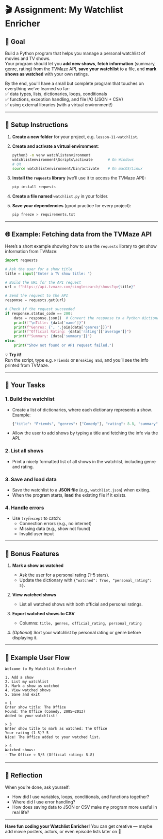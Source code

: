 # 🎬 Assignment: My Watchlist Enricher

## 🧩 Goal
Build a Python program that helps you manage a personal watchlist of movies and TV shows.  
Your program should let you **add new shows**, **fetch information** (summary, genre, rating) from the TVMaze API, 
**save your watchlist** to a file, and **mark shows as watched** with your own ratings.

By the end, you'll have a small but complete program that touches on everything we've learned so far:  
✅ data types, lists, dictionaries, loops, conditionals  
✅ functions, exception handling, and file I/O (JSON + CSV)  
✅ using external libraries (with a virtual environment!)

---

## 🧰 Setup Instructions

1. **Create a new folder** for your project, e.g. `lesson-11-watchlist`.

2. **Create and activate a virtual environment**:
   ```bash
   python3 -m venv watchlistenvironment
   watchlistenvironment\Scripts\activate       # On Windows
   # OR
   source watchlistenvironment/bin/activate    # On macOS/Linux
   ```

3. **Install the `requests` library** (we’ll use it to access the TVMaze API):
   ```bash
   pip install requests
   ```

4. **Create a file named** `watchlist.py` in your folder.

5. **Save your dependencies** (good practice for every project):
   ```bash
   pip freeze > requirements.txt
   ```

---

## 🌐 Example: Fetching data from the TVMaze API

Here’s a short example showing how to use the `requests` library to get show information from TVMaze:

```python
import requests

# Ask the user for a show title
title = input("Enter a TV show title: ")

# Build the URL for the API request
url = f"https://api.tvmaze.com/singlesearch/shows?q={title}"

# Send the request to the API
response = requests.get(url)

# Check if the request succeeded
if response.status_code == 200:
    data = response.json()  # Convert the response to a Python dictionary
    print(f"\nTitle: {data['name']}")
    print(f"Genres: {', '.join(data['genres'])}")
    print(f"Official Rating: {data['rating']['average']}")
    print(f"Summary: {data['summary']}")
else:
    print("Show not found or API request failed.")
```

💡 **Try it!**  
Run the script, type e.g. `Friends` or `Breaking Bad`, and you’ll see the info printed from TVMaze.

---

## 🧩 Your Tasks

### 1. Build the watchlist
- Create a list of dictionaries, where each dictionary represents a show.  
  Example:
  ```python
  {"title": "Friends", "genres": ["Comedy"], "rating": 8.8, "summary": "...", "watched": False}
  ```
- Allow the user to add shows by typing a title and fetching the info via the API.

### 2. List all shows
- Print a nicely formatted list of all shows in the watchlist, including genre and rating.

### 3. Save and load data
- Save the watchlist to a **JSON file** (e.g., `watchlist.json`) when exiting.
- When the program starts, **load** the existing file if it exists.

### 4. Handle errors
- Use `try`/`except` to catch:
  - Connection errors (e.g., no internet)
  - Missing data (e.g., show not found)
  - Invalid user input

---

## 🌟 Bonus Features

1. **Mark a show as watched**
   - Ask the user for a personal rating (1–5 stars).
   - Update the dictionary with `{"watched": True, "personal_rating": 5}`.

2. **View watched shows**
   - List all watched shows with both official and personal ratings.

3. **Export watched shows to CSV**
   - Columns: `title, genres, official_rating, personal_rating`

4. *(Optional)* Sort your watchlist by personal rating or genre before displaying it.

---

## 💾 Example User Flow

```
Welcome to My Watchlist Enricher!

1. Add a show
2. List my watchlist
3. Mark a show as watched
4. View watched shows
5. Save and exit

> 1
Enter show title: The Office
Found: The Office (Comedy, 2005–2013)
Added to your watchlist!

> 3
Enter show title to mark as watched: The Office
Your rating (1–5)? 5
Nice! The Office added to your watched list.

> 4
Watched shows:
- The Office ⭐ 5/5 (Official rating: 8.8)
```

---

## 🧠 Reflection
When you’re done, ask yourself:
- How did I use variables, loops, conditionals, and functions together?
- Where did I use error handling?
- How does saving data to JSON or CSV make my program more useful in real life?

---

**Have fun coding your Watchlist Enricher!**
You can get creative — maybe add movie posters, actors, or even episode lists later on 🚀